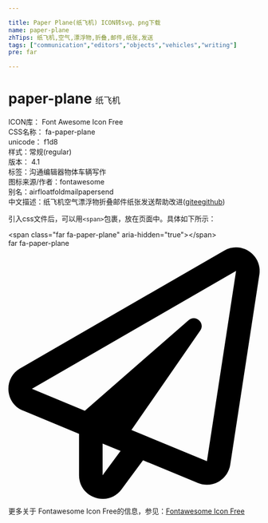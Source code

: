 ```yaml
---

title: Paper Plane(纸飞机) ICON转svg、png下载
name: paper-plane
zhTips: 纸飞机,空气,漂浮物,折叠,邮件,纸张,发送
tags: ["communication","editors","objects","vehicles","writing"]
pre: far

---
```


# paper-plane  <small style="font-size: 60%;font-weight: 100">纸飞机</small>


<div class="detail-page">
<p>
<span>
ICON库：
<span class="badge-secondary badge">Font Awesome Icon Free</span> 
</span>
<br/>
<span>
CSS名称：
<span class="badge-secondary badge">fa-paper-plane</span> 
</span>
<br/>
<span>
unicode：
<span class="badge-secondary badge">f1d8</span> 
<copy-btn content='f1d8' btn-title=""></copy-btn>
<copy-btn :content='String.fromCodePoint(parseInt("f1d8", 16))' btn-title="复制U"></copy-btn>
</span><br/><span>样式：<span class="badge-light badge">常规(regular)</span></span>
<br/>
<span>
版本：
<span class="badge-secondary badge">4.1</span> 
</span><br/><span>标签：<span class="badge-light badge"><router-link to="/tags/communication.html">沟通</router-link></span><span class="badge-light badge"><router-link to="/tags/editors.html">编辑器</router-link></span><span class="badge-light badge"><router-link to="/tags/objects.html">物体</router-link></span><span class="badge-light badge"><router-link to="/tags/vehicles.html">车辆</router-link></span><span class="badge-light badge"><router-link to="/tags/writing.html">写作</router-link></span></span>
<br/>
<span>图标来源/作者：<span class="badge-light badge">fontawesome</span></span> 
<br/>
<span>别名：<span class="badge-light badge">air</span><span class="badge-light badge">float</span><span class="badge-light badge">fold</span><span class="badge-light badge">mail</span><span class="badge-light badge">paper</span><span class="badge-light badge">send</span></span><br/><span class="zh-detail">中文描述：<span class="badge-primary badge">纸飞机</span><span class="badge-primary badge">空气</span><span class="badge-primary badge">漂浮物</span><span class="badge-primary badge">折叠</span><span class="badge-primary badge">邮件</span><span class="badge-primary badge">纸张</span><span class="badge-primary badge">发送</span><span class="help-link"><span>帮助改进</span>(<a href="https://gitee.com/liuwave/icon-helper/edit/master/json/fontawesome/regular/paper-plane.json" target="_blank" rel="noopener noreferrer">gitee</a><a href="https://github.com/liuwave/icon-helper/edit/master/json/fontawesome/regular/paper-plane.json" target="_blank" rel="noopener noreferrer">github</a></span>)</span><br/>
</p>
</div>
<div class="alert alert-dark">
  <i class="far fa-paper-plane fa-xs"></i>
  <i class="far fa-paper-plane fa-sm"></i>
  <i class="far fa-paper-plane fa-lg"></i>
  <i class="far fa-paper-plane fa-2x"></i>
  <i class="far fa-paper-plane fa-3x"></i>
  <i class="far fa-paper-plane fa-5x"></i>
  <i class="far fa-paper-plane fa-7x"></i>
</div>
<div>
  <p>引入css文件后，可以用<code>&lt;span&gt;</code>包裹，放在页面中。具体如下所示：    
  </p>
  <div class="alert alert-primary" style="font-size: 14px">
    &lt;span class="far fa-paper-plane" aria-hidden="true"&gt;&lt;/span&gt;
    <copy-btn content='<span class="far fa-paper-plane" aria-hidden="true"></span>'></copy-btn>
  </div>
  <div class="alert alert-secondary">
    <i class="far fa-paper-plane"
    style="font-size: 24px"
    aria-hidden="true"></i> far fa-paper-plane
    <copy-btn content="far fa-paper-plane" btn-title="复制图标名称"></copy-btn>
  </div>
</div>
<div id="svg" class="svg-wrap">
<svg xmlns="http://www.w3.org/2000/svg" viewBox="0 0 512 512"><path d="M440 6.5L24 246.4c-34.4 19.9-31.1 70.8 5.7 85.9L144 379.6V464c0 46.4 59.2 65.5 86.6 28.6l43.8-59.1 111.9 46.2c5.9 2.4 12.1 3.6 18.3 3.6 8.2 0 16.3-2.1 23.6-6.2 12.8-7.2 21.6-20 23.9-34.5l59.4-387.2c6.1-40.1-36.9-68.8-71.5-48.9zM192 464v-64.6l36.6 15.1L192 464zm212.6-28.7l-153.8-63.5L391 169.5c10.7-15.5-9.5-33.5-23.7-21.2L155.8 332.6 48 288 464 48l-59.4 387.3z"/></svg>
</div>
<detail full-name='fa-paper-plane'></detail>
    
<div><p>更多关于  Fontawesome Icon Free的信息，参见：<a target="_blank" href="https://iconhelper.cn/fontawesome.html">Fontawesome Icon Free</a>
</p></div>
